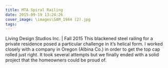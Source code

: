 ```yaml
---
title: MTA Spiral Railing
date: 2015-09-19 13:24:26
cover_image: \images\SAM_1944 (2).jpg
tags:
---
```

Living Design Studios Inc. | Fall 2015
This blackened steel railing for a private residence posed a particular challenge in it’s helical form. I worked closely with a company in Oregon (Albina Co.) in order to get the top cap rolled just right. It took several attempts but we finally ended with a solid project that the homeowners could be proud of.
